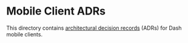 # Mobile Client ADRs

This directory contains [architectural decision records](https://adr.github.io/) (ADRs) for Dash mobile clients.
